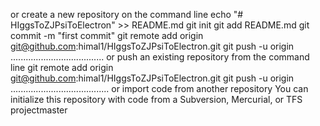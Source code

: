 or create a new repository on the command line
echo "# HIggsToZJPsiToElectron" >> README.md
git init
git add README.md
git commit -m "first commit"
git remote add origin git@github.com:himal1/HIggsToZJPsiToElectron.git
git push -u origin 
.....................................
or push an existing repository from the command line
git remote add origin git@github.com:himal1/HIggsToZJPsiToElectron.git
git push -u origin 
.......................................
or import code from another repository
You can initialize this repository with code from a Subversion, Mercurial, or TFS projectmaster

                

